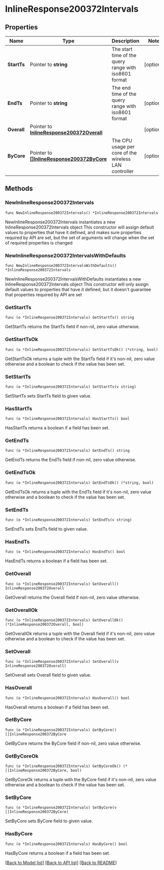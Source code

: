 # InlineResponse200372Intervals

## Properties

Name | Type | Description | Notes
------------ | ------------- | ------------- | -------------
**StartTs** | Pointer to **string** | The start time of the query range with iso8601 format | [optional] 
**EndTs** | Pointer to **string** | The end time of the query range  with iso8601 format | [optional] 
**Overall** | Pointer to [**InlineResponse200372Overall**](InlineResponse200372Overall.md) |  | [optional] 
**ByCore** | Pointer to [**[]InlineResponse200372ByCore**](InlineResponse200372ByCore.md) | The CPU usage per core of the wireless LAN controller | [optional] 

## Methods

### NewInlineResponse200372Intervals

`func NewInlineResponse200372Intervals() *InlineResponse200372Intervals`

NewInlineResponse200372Intervals instantiates a new InlineResponse200372Intervals object
This constructor will assign default values to properties that have it defined,
and makes sure properties required by API are set, but the set of arguments
will change when the set of required properties is changed

### NewInlineResponse200372IntervalsWithDefaults

`func NewInlineResponse200372IntervalsWithDefaults() *InlineResponse200372Intervals`

NewInlineResponse200372IntervalsWithDefaults instantiates a new InlineResponse200372Intervals object
This constructor will only assign default values to properties that have it defined,
but it doesn't guarantee that properties required by API are set

### GetStartTs

`func (o *InlineResponse200372Intervals) GetStartTs() string`

GetStartTs returns the StartTs field if non-nil, zero value otherwise.

### GetStartTsOk

`func (o *InlineResponse200372Intervals) GetStartTsOk() (*string, bool)`

GetStartTsOk returns a tuple with the StartTs field if it's non-nil, zero value otherwise
and a boolean to check if the value has been set.

### SetStartTs

`func (o *InlineResponse200372Intervals) SetStartTs(v string)`

SetStartTs sets StartTs field to given value.

### HasStartTs

`func (o *InlineResponse200372Intervals) HasStartTs() bool`

HasStartTs returns a boolean if a field has been set.

### GetEndTs

`func (o *InlineResponse200372Intervals) GetEndTs() string`

GetEndTs returns the EndTs field if non-nil, zero value otherwise.

### GetEndTsOk

`func (o *InlineResponse200372Intervals) GetEndTsOk() (*string, bool)`

GetEndTsOk returns a tuple with the EndTs field if it's non-nil, zero value otherwise
and a boolean to check if the value has been set.

### SetEndTs

`func (o *InlineResponse200372Intervals) SetEndTs(v string)`

SetEndTs sets EndTs field to given value.

### HasEndTs

`func (o *InlineResponse200372Intervals) HasEndTs() bool`

HasEndTs returns a boolean if a field has been set.

### GetOverall

`func (o *InlineResponse200372Intervals) GetOverall() InlineResponse200372Overall`

GetOverall returns the Overall field if non-nil, zero value otherwise.

### GetOverallOk

`func (o *InlineResponse200372Intervals) GetOverallOk() (*InlineResponse200372Overall, bool)`

GetOverallOk returns a tuple with the Overall field if it's non-nil, zero value otherwise
and a boolean to check if the value has been set.

### SetOverall

`func (o *InlineResponse200372Intervals) SetOverall(v InlineResponse200372Overall)`

SetOverall sets Overall field to given value.

### HasOverall

`func (o *InlineResponse200372Intervals) HasOverall() bool`

HasOverall returns a boolean if a field has been set.

### GetByCore

`func (o *InlineResponse200372Intervals) GetByCore() []InlineResponse200372ByCore`

GetByCore returns the ByCore field if non-nil, zero value otherwise.

### GetByCoreOk

`func (o *InlineResponse200372Intervals) GetByCoreOk() (*[]InlineResponse200372ByCore, bool)`

GetByCoreOk returns a tuple with the ByCore field if it's non-nil, zero value otherwise
and a boolean to check if the value has been set.

### SetByCore

`func (o *InlineResponse200372Intervals) SetByCore(v []InlineResponse200372ByCore)`

SetByCore sets ByCore field to given value.

### HasByCore

`func (o *InlineResponse200372Intervals) HasByCore() bool`

HasByCore returns a boolean if a field has been set.


[[Back to Model list]](../README.md#documentation-for-models) [[Back to API list]](../README.md#documentation-for-api-endpoints) [[Back to README]](../README.md)


